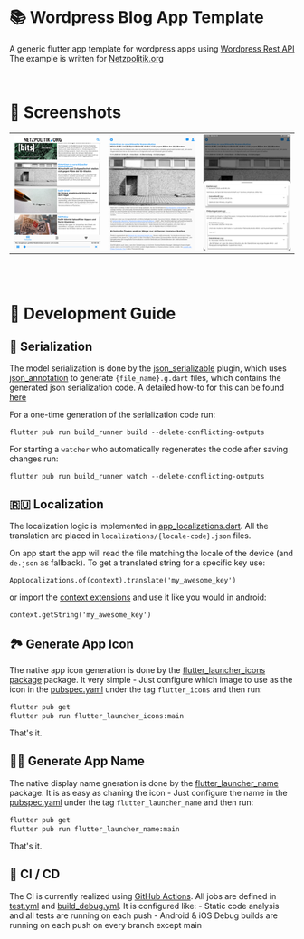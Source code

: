 # 📚 Wordpress Blog App Template

A generic flutter app template for wordpress apps using [Wordpress Rest API](https://developer.wordpress.org/rest-api/)
The example is written for [Netzpolitik.org](https://netzpolitik.org/)

<br>

# 📱 Screenshots

<table>
    <tr>
        <td> <img src="screenshots/screenshot_overview.png" alt="drawing" width="300"/> </td>
        <td> <img src="screenshots/screenshot_article.png" alt="drawing" width="300"/> </td>
        <td> <img src="screenshots/screenshot_replies.png" alt="drawing" width="300"/> </td>
    </tr>
</table>
<br><br>


# 📗 Development Guide


## 💾 Serialization

The model serialization is done by the [json_serializable](https://pub.dev/packages/json_serializable) plugin, which uses [json_annotation](https://pub.dev/packages/json_annotation) to generate `{file_name}.g.dart` files, which contains the generated json serialization code.
A detailed how-to for this can be found [here](https://flutter.dev/docs/development/data-and-backend/json)

For a one-time generation of the serialization code run:
```
flutter pub run build_runner build --delete-conflicting-outputs
```

For starting a `watcher` who automatically regenerates the code after saving changes run:
```
flutter pub run build_runner watch --delete-conflicting-outputs
```

## 🇷🇺 Localization

The localization logic is implemented in [app_localizations.dart](lib/localization/app_localizations.dart). 
All the translation are placed in `localizations/{locale-code}.json` files. 

On app start the app will read the file matching the locale of the device (and `de.json` as fallback). To get a translated string for a specific key use:
```
AppLocalizations.of(context).translate('my_awesome_key')
```
or import the [context extensions](lib/extensions/context_ext.dart) and use it like you would in android:
```
context.getString('my_awesome_key')
```

## 🏞 Generate App Icon

The native app icon generation is done by the [flutter_launcher_icons package](https://pub.dev/packages/flutter_launcher_icons) package.
It very simple - Just configure which image to use as the icon in the [pubspec.yaml](pubspec.yaml) under the tag `flutter_icons` and then run:
```
flutter pub get
flutter pub run flutter_launcher_icons:main
```
That's it.

## 👨🏻 Generate App Name

The native display name gneration is done by the [flutter_launcher_name](https://pub.dev/packages/flutter_launcher_name) package.
It is as easy as chaning the icon - Just configure the name in the [pubspec.yaml](pubspec.yaml) under the tag `flutter_launcher_name` and then run:
```
flutter pub get
flutter pub run flutter_launcher_name:main
```
That's it.

## 🚀 CI / CD

The CI is currently realized using [GitHub Actions](https://github.com/features/actions). 
All jobs are defined in [test.yml](.github/workflows/test.yml) and [build_debug.yml](.github/workflows/build_debug.yml).
It is configured like:
    - Static code analysis and all tests are running on each push
    - Android & iOS Debug builds are running on each push on every branch except main 
    
 
